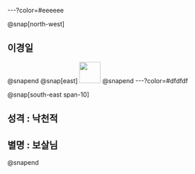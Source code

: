 ---?color=#eeeeee

@snap[north-west]
## 이경일
@snapend
@snap[east]
<img src="https://user-images.githubusercontent.com/29008224/50469127-79181a80-09ee-11e9-8769-55dd76803bf2.JPG" width="48">
@snapend
---?color=#dfdfdf


@snap[south-east span-10]
## 성격 : 낙천적
## 별명 : 보살님
@snapend
